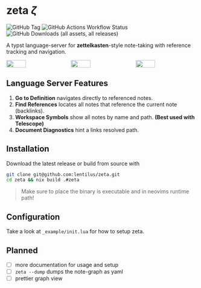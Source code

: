 # zeta $\zeta$

![GitHub Tag](https://img.shields.io/github/v/tag/lentilus/zeta?label=version)
![GitHub Actions Workflow Status](https://img.shields.io/github/actions/workflow/status/lentilus/zeta/release.yaml)
![GitHub Downloads (all assets, all releases)](https://img.shields.io/github/downloads/lentilus/zeta/total)

A typst language-server for __zettelkasten__-style note-taking with reference tracking and navigation.

<p style="display: flex; justify-content: space-between; margin: 0;">
  <img src="https://github.com/user-attachments/assets/728379af-0e0d-49b4-82cf-aa19fb65cbe0" width="32%" />
  <img src="https://github.com/user-attachments/assets/1c5e9ef4-48d1-45e1-bed5-ef119c1465c9" width="32%" />
  <img src="./_example/zeta-demo14.gif" width="32%" />
</p>


## Language Server Features
1. **Go to Definition** navigates directly to referenced notes.
2. **Find References** locates all notes that reference the current note (backlinks).
3. **Workspace Symbols** show all notes by name and path. __(Best used with Telescope)__
4. **Document Diagnostics** hint a links resolved path.

## Installation
Download the latest release or build from source with
```bash
git clone git@github.com:lentilus/zeta.git
cd zeta && nix build .#zeta
```
> Make sure to place the binary is executable and in neovims runtime path!

## Configuration
Take a look at `_example/init.lua` for how to setup zeta.

## Planned
- [ ] more documentation for usage and setup
- [ ] `zeta --dump` dumps the note-graph as yaml
- [ ] prettier graph view
